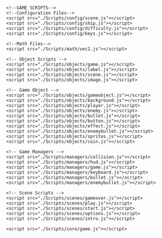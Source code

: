 <!DOCTYPE html>
<html lang="en">
<head>
    <meta charset="UTF-8">
    <meta name="viewport" content="width=device-width, initial-scale=1.0">
    <meta http-equiv="X-UA-Compatible" content="ie=edge">
    <title>Crypto Invaders</title>
    <!--CSS Section-->
    <link rel="stylesheet" href="./Content/game.css">
</head>
<body><!--1060-->
    <canvas id="canvas" width="1055" height="720"></canvas>
    <!-- Dependencies -->
    <script src="./node_modules/easeljs/lib/easeljs.min.js"></script>
    <script src="./node_modules/soundjs/lib/soundjs.min.js"></script>
    <script src="./node_modules/preloadjs/lib/preloadjs.min.js"></script>

    <!--GAME SCRIPTS-->
    <!--Configuration Files-->
    <script src="./Scripts/config/scene.js"></script>
    <script src="./Scripts/config/ship.js"></script>
    <script src="./Scripts/config/difficulty.js"></script>
    <script src="./Scripts/config/keys.js"></script>

    <!--Math Files-->
    <script src="./Scripts/math/vec2.js"></script>

    <!-- Object Scripts -->
    <script src="./Scripts/objects/game.js"></script>
    <script src="./Scripts/objects/label.js"></script>
    <script src="./Scripts/objects/scene.js"></script>
    <script src="./Scripts/objects/image.js"></script>

    <!-- Game Object -->
    <script src="./Scripts/objects/gameobject.js"></script>
    <script src="./Scripts/objects/background.js"></script>
    <script src="./Scripts/objects/player.js"></script>
    <script src="./Scripts/objects/enemy.js"></script>
    <script src="./Scripts/objects/bullet.js"></script>
    <script src="./Scripts/objects/button.js"></script>
    <script src="./Scripts/objects/effect.js"></script>
    <script src="./Scripts/objects/enemybullet.js"></script>
    <script src="./Scripts/objects/sprites.js"></script>
    <script src="./Scripts/objects/coin.js"></script>

    <!-- Game Managers -->
    <script src="./Scripts/managers/collision.js"></script>
    <script src="./Scripts/managers/hud.js"></script>
    <script src="./Scripts/managers/game.js"></script>
    <script src="./Scripts/managers/keyboard.js"></script>
    <script src="./Scripts/managers/bullet.js"></script>
    <script src="./Scripts/managers/enemybullet.js"></script>

    <!-- Scene Scripts -->
    <script src="./Scripts/scenes/gameover.js"></script>
    <script src="./Scripts/scenes/play.js"></script>
    <script src="./Scripts/scenes/start.js"></script>
    <script src="./Scripts/scenes/options.js"></script>
    <script src="./Scripts/scenes/intro.js"></script>

    <script src="./Scripts/core/game.js"></script>
</body>
</html>
